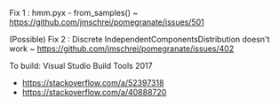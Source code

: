 Fix 1 : hmm.pyx - from_samples() ~ https://github.com/jmschrei/pomegranate/issues/501

(Possible) Fix 2 : Discrete IndependentComponentsDistribution doesn't work ~ https://github.com/jmschrei/pomegranate/issues/402

To build: Visual Studio Build Tools 2017

* https://stackoverflow.com/a/52397318
* https://stackoverflow.com/a/40888720
